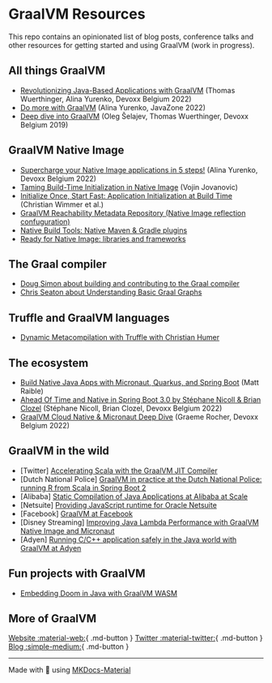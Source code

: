 # GraalVM Resources

This repo contains an opinionated list of blog posts, conference talks and other resources for getting started and using GraalVM (work in progress).

## All things GraalVM

- [Revolutionizing Java-Based Applications with GraalVM](https://www.youtube.com/watch?v=mhmqomex1zk) (Thomas Wuerthinger, Alina Yurenko, Devoxx Belgium 2022)
- [Do more with GraalVM](https://2022.javazone.no/#/program/624a7e82-bcfe-4d02-b7a6-59ba56107e52) (Alina Yurenko, JavaZone 2022)
- [Deep dive into GraalVM](https://www.youtube.com/watch?v=ANN9rxYo5Hg) (Oleg Šelajev, Thomas Wuerthinger, Devoxx Belgium 2019)

## GraalVM Native Image

- [Supercharge your Native Image applications in 5 steps!](https://www.youtube.com/watch?v=gPA-yE6q_PQ) (Alina Yurenko, Devoxx Belgium 2022)
- [Taming Build-Time Initialization in Native Image](https://github.com/graalvm/taming-build-time-initialization) (Vojin Jovanovic)
- [Initialize Once, Start Fast: Application Initialization at Build Time](http://www.christianwimmer.at/Publications/Wimmer19a/Wimmer19a.pdf) (Christian Wimmer et al.)
- [GraalVM Reachability Metadata Repository (Native Image reflection confuguration)](https://github.com/oracle/graalvm-reachability-metadata)
- [Native Build Tools: Native Maven & Gradle plugins](https://github.com/graalvm/native-build-tools)
- [Ready for Native Image: libraries and frameworks](https://www.graalvm.org/native-image/libraries-and-frameworks/)

## The Graal compiler

- [Doug Simon about building and contributing to the Graal compiler](https://www.youtube.com/watch?v=3Gh0cz3vjG8)
- [Chris Seaton about Understanding Basic Graal Graphs](https://chrisseaton.com/truffleruby/basic-graal-graphs/)

## Truffle and GraalVM languages

- [Dynamic Metacompilation with Truffle with Christian Humer](https://www.youtube.com/watch?v=pksRrON5XfU)

## The ecosystem

- [Build Native Java Apps with Micronaut, Quarkus, and Spring Boot](https://www.youtube.com/watch?v=sTebxMbPTCQ) (Matt Raible)
- [Ahead Of Time and Native in Spring Boot 3.0 by Stéphane Nicoll & Brian Clozel](https://www.youtube.com/watch?v=TS4DpYSmfXk) (Stéphane Nicoll, Brian Clozel, Devoxx Belgium 2022)
- [GraalVM Cloud Native & Micronaut Deep Dive](https://www.youtube.com/watch?v=3t-gwFuOtnM) (Graeme Rocher, Devoxx Belgium 2022)

## GraalVM in the wild

- [Twitter] [Accelerating Scala with the GraalVM JIT Compiler](https://www.youtube.com/watch?v=G-vlQaPMAx)
- [Dutch National Police] [GraalVM in practice at the Dutch National Police: running R from Scala in Spring Boot 2](https://vimeo.com/360837119)
- [Alibaba] [Static Compilation of Java Applications at Alibaba at Scale](https://medium.com/graalvm/static-compilation-of-java-applications-at-alibaba-at-scale-2944163c92e)
- [Netsuite] [Providing JavaScript runtime for Oracle Netsuite](https://www.netsuite.com/portal/resource/articles/erp/graal-runtime-technology-improves-netsuite-platform-developer-productivity.shtml)
- [Facebook] [GraalVM at Facebook](https://medium.com/graalvm/graalvm-at-facebook-af09338ac519)
- [Disney Streaming] [Improving Java Lambda Performance with GraalVM Native Image and Micronaut](https://aws.amazon.com/blogs/opensource/improving-developer-productivity-at-disney-with-serverless-and-open-source/)
- [Adyen] [Running C/C++ application safely in the Java world with GraalVM at Adyen](https://www.adyen.com/blog/graalvm-running-c-applications--in-the-cloud)


## Fun projects with GraalVM

- [Embedding Doom in Java with GraalVM WASM](https://github.com/stepstone-tech/doom-graalvm)

## More of GraalVM

[Website :material-web:](https://github.com/squidfunk/mkdocs-material){ .md-button } 
[Twitter :material-twitter:](https://twitter.com/GraalVM){ .md-button } 
[Blog :simple-medium:](https://medium.com/graalvm){ .md-button }



***


Made with 💜 using [MKDocs-Material](https://github.com/squidfunk/mkdocs-material)


